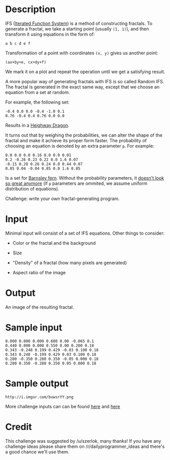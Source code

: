 

# Description

IFS ([Iterated Function System](https://en.wikipedia.org/wiki/Iterated_function_system)) is a method of constructing fractals. To generate a fractal, we take a starting point (usually `(1, 1)`), and then transform it using equations in the form of:

    a b c d e f

Transformation of a point with coordinates `(x, y)` gives us another point:

    (ax+by+e, cx+dy+f)

We mark it on a plot and repeat the operation until we get a satisfying result.

A more popular way of generating fractals with IFS is so called Random IFS. The fractal is generated in the exact same way, except that we choose an equation from a set at random.

For example, the following set:

    -0.4 0.0 0.0 -0.4 -1.0 0.1
    0.76 -0.4 0.4 0.76 0.0 0.0

Results in a [Heighway Dragon](http://i.imgur.com/8SIUUP3.png).

It turns out that by weighing the probabilities, we can alter the shape of the fractal and make it achieve its proper form faster. The probability of choosing an equation is denoted by an extra parameter `p`. For example:

    0.0 0.0 0.0 0.16 0.0 0.0 0.01
    0.2 -0.26 0.23 0.22 0.0 1.6 0.07
    -0.15 0.28 0.26 0.24 0.0 0.44 0.07
    0.85 0.04 -0.04 0.85 0.0 1.6 0.85

Is a set for [Barnsley fern](http://i.imgur.com/8fvYvr1.png). Without the probability parameters, it [doesn't look so great anymore](http://i.imgur.com/wny7bnB.png) (if `p` parameters are ommited, we assume uniform distribution of equations).

Challenge: write your own fractal-generating program.

# Input

Minimal input will consist of a set of IFS equations. Other things to consider:

* Color or the fractal and the background
* Size

* "Density" of a fractal (how many pixels are generated) 
* Aspect ratio of the image

# Output

An image of the resulting fractal.

# Sample input

    0.000 0.000 0.000 0.600 0.00 -0.065 0.1
    0.440 0.000 0.000 0.550 0.00 0.200 0.18
    0.343 -0.248 0.199 0.429 -0.03 0.100 0.18
    0.343 0.248 -0.199 0.429 0.03 0.100 0.18
    0.280 -0.350 0.280 0.350 -0.05 0.000 0.18
    0.280 0.350 -0.280 0.350 0.05 0.000 0.18

# Sample output

    http://i.imgur.com/buwsrYY.png


More challenge inputs can can be found [here](http://cs.lmu.edu/~ray/notes/ifs/) and [here](http://paulbourke.net/fractals/)

# Credit

This challenge was suggested by /u/szerlok, many thanks! If you have any challenge ideas please share them on /r/dailyprogrammer_ideas and there's a good chance we'll use them. 